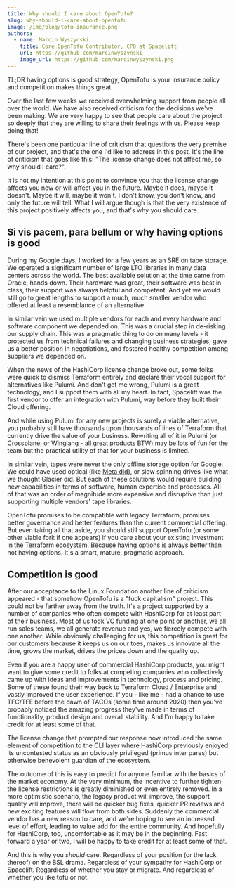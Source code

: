 ```yaml
---
title: Why should I care about OpenTofu?
slug: why-should-i-care-about-opentofu
image: /img/blog/tofu-insurance.png
authors:
  - name: Marcin Wyszynski
    title: Core OpenTofu Contributor, CPO at Spacelift
    url: https://github.com/marcinwyszynski
    image_url: https://github.com/marcinwyszynski.png
---
```


TL;DR having options is good strategy, OpenTofu is your insurance policy and competition makes things great.

<!--truncate-->

Over the last few weeks we received overwhelming support from people all over the world. We have also received criticism for the decisions we've been making. We are very happy to see that people care about the project so deeply that they are willing to share their feelings with us. Please keep doing that!

There's been one particular line of criticism that questions the very premise of our project, and that's the one I'd like to address in this post. It's the line of criticism that goes like this: "The license change does not affect me, so why should I care?".

It is not my intention at this point to convince you that the license change affects you now or will affect you in the future. Maybe it does, maybe it doesn't. Maybe it will, maybe it won't. I don't know, you don't know, and only the future will tell. What I will argue though is that the very existence of this project positively affects you, and that's why you should care.

## Si vis pacem, para bellum or why having options is good

During my Google days, I worked for a few years as an SRE on tape storage. We operated a significant number of large LTO libraries in many data centers across the world. The best available solution at the time came from Oracle, hands down. Their hardware was great, their software was best in class, their support was always helpful and competent. And yet we would still go to great lengths to support a much, much smaller vendor who offered at least a resemblance of an alternative.

In similar vein we used multiple vendors for each and every hardware and software component we depended on. This was a crucial step in de-risking our supply chain. This was a pragmatic thing to do on many levels - it protected us from technical failures and changing business strategies, gave us a better position in negotiations, and fostered healthy competition among suppliers we depended on.

When the news of the HashiCorp license change broke out, some folks were quick to dismiss Terraform entirely and declare their vocal support for alternatives like Pulumi. And don't get me wrong, Pulumi is a great technology, and I support them with all my heart. In fact, Spacelift was the first vendor to offer an integration with Pulumi, way before they built their Cloud offering.

And while using Pulumi for any new projects is surely a viable alternative, you probably still have thousands upon thousands of lines of Terraform that currently drive the value of your business. Rewriting all of it in Pulumi (or Crossplane, or Winglang - all great products BTW) may be lots of fun for the team but the practical utility of that for your business is limited.

In similar vein, tapes were never the only offline storage option for Google. We could have used optical (like [Meta did](https://www.pcworld.com/article/443619/facebook-puts-10000-bluray-discs-in-lowpower-storage-system.html)), or slow spinning drives like what we thought Glacier did. But each of these solutions would require building new capabilities in terms of software, human expertise and processes. All of that was an order of magnitude more expensive and disruptive than just supporting multiple vendors' tape libraries.

OpenTofu promises to be compatible with legacy Terraform, promises better governance and better features than the current commercial offering. But even taking all that aside, you should still support OpenTofu (or some other viable fork if one appears) if you care about your existing investment in the Terraform ecosystem. Because having options is always better than not having options. It's a smart, mature, pragmatic approach.

## Competition is good

After our acceptance to the Linux Foundation another line of criticism appeared - that somehow OpenTofu is a "fuck capitalism" project. This could not be farther away from the truth. It's a project supported by a number of companies who often compete with HashiCorp for at least part of their business. Most of us took VC funding at one point or another, we all run sales teams, we all generate revenue and yes, we fiercely compete with one another. While obviously challenging for us, this competition is great for our customers because it keeps us on our toes, makes us innovate all the time, grows the market, drives the prices down and the quality up.

Even if you are a happy user of commercial HashiCorp products, you might want to give some credit to folks at competing companies who collectively came up with ideas and improvements in technology, process and pricing. Some of these found their way back to Terraform Cloud / Enterprise and vastly improved the user experience. If you - like me - had a chance to use TFC/TFE before the dawn of TACOs (some time around 2020) then you've probably noticed the amazing progress they've made in terms of functionality, product design and overall stability. And I'm happy to take credit for at least some of that.

The license change that prompted our response now introduced the same element of competition to the CLI layer where HashiCorp previously enjoyed its uncontested status as an obviously privileged (primus inter pares) but otherwise benevolent guardian of the ecosystem.

The outcome of this is easy to predict for anyone familiar with the basics of the market economy. At the very minimum, the incentive to further tighten the license restrictions is greatly diminished or even entirely removed. In a more optimistic scenario, the legacy product will improve, the support quality will improve, there will be quicker bug fixes, quicker PR reviews and new exciting features will flow from both sides. Suddenly the commercial vendor has a new reason to care, and we're hoping to see an increased level of effort, leading to value add for the entire community. And hopefully for HashiCorp, too, uncomfortable as it may be in the beginning. Fast forward a year or two, I will be happy to take credit for at least some of that.

And this is why you _should_ care. Regardless of your position (or the lack thereof) on the BSL drama. Regardless of your sympathy for HashiCorp or Spacelift. Regardless of whether you stay or migrate. And regardless of whether you like tofu or not.
